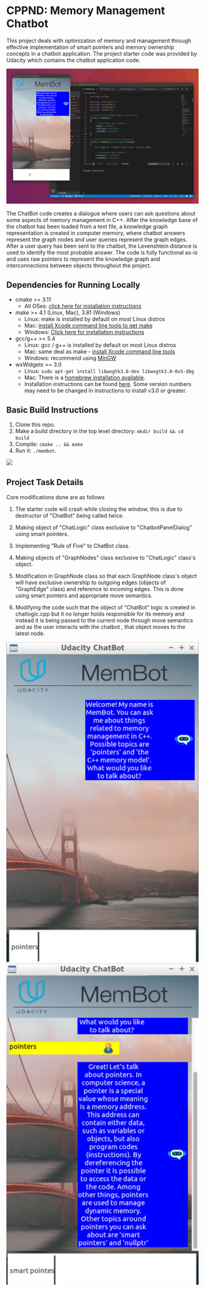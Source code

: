 # CPPND: Memory Management Chatbot

This project deals with optimization of memory and management through effective implementation of smart pointers and memory ownership concepts in a chatbot application. The project starter code was provided by Udacity which contains the chatbot application code.

<img src="images/chatbot_demo.gif"/>

The ChatBot code creates a dialogue where users can ask questions about some aspects of memory management in C++. After the knowledge base of the chatbot has been loaded from a text file, a knowledge graph representation is created in computer memory, where chatbot answers represent the graph nodes and user queries represent the graph edges. After a user query has been sent to the chatbot, the Levenshtein distance is used to identify the most probable answer. The code is fully functional as-is and uses raw pointers to represent the knowledge graph and interconnections between objects throughout the project.

## Dependencies for Running Locally
* cmake >= 3.11
  * All OSes: [click here for installation instructions](https://cmake.org/install/)
* make >= 4.1 (Linux, Mac), 3.81 (Windows)
  * Linux: make is installed by default on most Linux distros
  * Mac: [install Xcode command line tools to get make](https://developer.apple.com/xcode/features/)
  * Windows: [Click here for installation instructions](http://gnuwin32.sourceforge.net/packages/make.htm)
* gcc/g++ >= 5.4
  * Linux: gcc / g++ is installed by default on most Linux distros
  * Mac: same deal as make - [install Xcode command line tools](https://developer.apple.com/xcode/features/)
  * Windows: recommend using [MinGW](http://www.mingw.org/)
* wxWidgets >= 3.0
  * Linux: `sudo apt-get install libwxgtk3.0-dev libwxgtk3.0-0v5-dbg`
  * Mac: There is a [homebrew installation available](https://formulae.brew.sh/formula/wxmac).
  * Installation instructions can be found [here](https://wiki.wxwidgets.org/Install). Some version numbers may need to be changed in instructions to install v3.0 or greater.

## Basic Build Instructions

1. Clone this repo.
2. Make a build directory in the top level directory: `mkdir build && cd build`
3. Compile: `cmake .. && make`
4. Run it: `./membot`.

![](images/chatbot_output_gif.gif)

## Project Task Details

Core modifications done are as follows

1. The starter code will crash while closing the window, this is due to destructor of "ChatBot" being called twice.

2. Making object of "ChatLogic" class exclusive to "ChatbotPanelDialog" using smart pointers.

3. Implementing "Rule of Five" to ChatBot class.

4. Making objects of "GraphNodes" class exclusive to "ChatLogic" class's object.

5. Modification in GraphNode class so that each GraphNode class's object will have exclusive ownership to outgoing edges (objects of "GraphEdge" class) and reference to incoming edges. This is done using smart pointers and appropriate move semantics.

6. Modifying the code such that the object of "ChatBot" logic is created in chatlogic.cpp but it no longer holds responsible for its memory and instead it is being passed to the current node through move semantics and as the user interacts with the chatbot , that object moves to the latest node.

![](images/message_1.png) ![](images/message_2.png)
